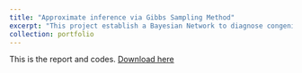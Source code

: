```yaml
---
title: "Approximate inference via Gibbs Sampling Method"
excerpt: "This project establish a Bayesian Network to diagnose congenital heart disease in a new born blue baby<br/><img src='/images/Inference.png'>"
collection: portfolio
--- 
```

This is the report and codes.
[Download here](http://Wendy0601.github.io/files/Approximate_Inference.pdf)
